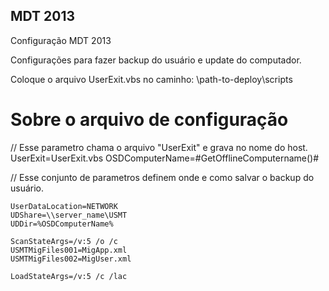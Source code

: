 ## MDT 2013
 Configuração MDT 2013

 Configurações para fazer backup do usuário e update do computador.

Coloque o arquivo UserExit.vbs no caminho:
\\path-to-deploy\scripts


# Sobre o arquivo de configuração 

// Esse parametro chama o arquivo "UserExit" e grava no nome do host.
    UserExit=UserExit.vbs
    OSDComputerName=#GetOfflineComputername()#

//  Esse conjunto de parametros definem onde e como salvar o backup do usuário.

    UserDataLocation=NETWORK
    UDShare=\\server_name\USMT
    UDDir=%OSDComputerName%

    ScanStateArgs=/v:5 /o /c
    USMTMigFiles001=MigApp.xml
    USMTMigFiles002=MigUser.xml

    LoadStateArgs=/v:5 /c /lac